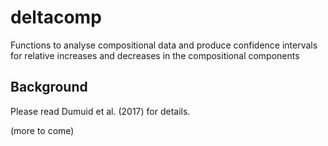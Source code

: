 # deltacomp
Functions to analyse compositional data and produce confidence intervals for relative increases and decreases in the compositional components

## Background
Please read Dumuid et al. (2017) for details.

(more to come)
